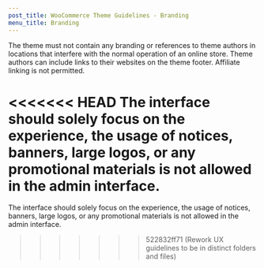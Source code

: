 ```yaml
---
post_title: WooCommerce Theme Guidelines - Branding
menu_title: Branding
---
```


The theme must not contain any branding or references to theme authors in locations that interfere with the normal operation of an online store. Theme authors can include links to their websites on the theme footer. Affiliate linking is not permitted.

<<<<<<< HEAD
The interface should solely focus on the experience, the usage of notices, banners, large logos, or any promotional materials is not allowed in the admin interface.
=======
The interface should solely focus on the experience, the usage of notices, banners, large logos, or any promotional materials is not allowed in the admin interface.
>>>>>>> 522832ff71 (Rework UX guidelines to be in distinct folders and files)
